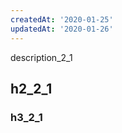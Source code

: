 ```yaml
---
createdAt: '2020-01-25'
updatedAt: '2020-01-26'
---
```


description_2_1
<!--more-->
## h2_2_1
### h3_2_1
